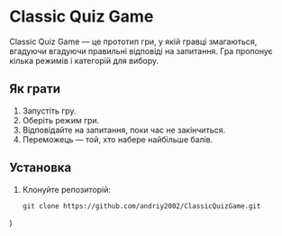 # Classic Quiz Game

Classic Quiz Game — це прототип гри, у якій гравці змагаються, вгадуючи вгадуючи правильні відповіді на запитання. Гра пропонує кілька режимів і категорій для вибору.

## Як грати
1. Запустіть гру.
2. Оберіть режим гри.
3. Відповідайте на запитання, поки час не закінчиться.
4. Переможець — той, хто набере найбільше балів.

## Установка
1. Клонуйте репозиторій:
   ```bash
   git clone https://github.com/andriy2002/ClassicQuizGame.git
)
